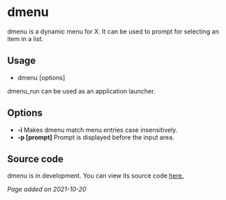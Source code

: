 # dmenu
dmenu is a dynamic menu for X. It can be used to prompt for selecting an item in a list.

## Usage
- dmenu [options]

dmenu_run can be used as an application launcher.

## Options
- **-i** Makes dmenu match menu entries case insensitively.
- **-p [prompt]** Prompt is displayed before the input area.

## Source code
dmenu is in development. You can view its source code [here.](https://git.suckless.org/dmenu/)

*Page added on 2021-10-20*

